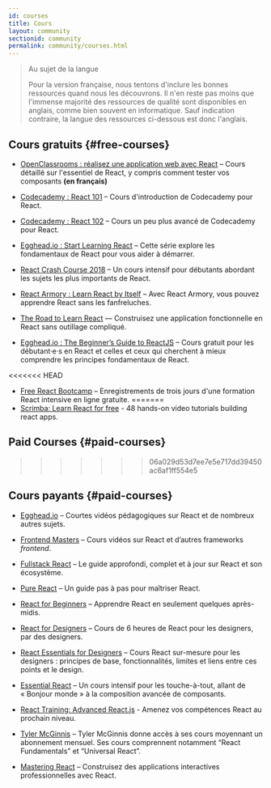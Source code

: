 ```yaml
---
id: courses
title: Cours
layout: community
sectionid: community
permalink: community/courses.html
---
```


> Au sujet de la langue
>
>Pour la version française, nous tentons d'inclure les bonnes ressources quand nous les découvrons. Il n'en reste pas moins que l'immense majorité des ressources de qualité sont disponibles en anglais, comme bien souvent en informatique. Sauf indication contraire, la langue des ressources ci-dessous est donc l'anglais.

## Cours gratuits {#free-courses}

- [OpenClassrooms : réalisez une application web avec React](https://openclassrooms.com/fr/courses/4664381-realisez-une-application-web-avec-react-js) – Cours détaillé sur l'essentiel de React, y compris comment tester vos composants **(en français)**
- [Codecademy : React 101](https://www.codecademy.com/learn/react-101) – Cours d'introduction de Codecademy pour React.
- [Codecademy : React 102](https://www.codecademy.com/learn/react-102) – Cours un peu plus avancé de Codecademy pour React.

- [Egghead.io : Start Learning React](https://egghead.io/courses/start-learning-react) – Cette série explore les fondamentaux de React pour vous aider à démarrer.

- [React Crash Course 2018](https://www.youtube.com/watch?v=Ke90Tje7VS0) – Un cours intensif pour débutants abordant les sujets les plus importants de React.

- [React Armory : Learn React by Itself](https://reactarmory.com/guides/learn-react-by-itself) – Avec React Armory, vous pouvez apprendre React sans les fanfreluches.

- [The Road to Learn React](https://www.robinwieruch.de/the-road-to-learn-react/) — Construisez une application fonctionnelle en React sans outillage compliqué.

- [Egghead.io : The Beginner’s Guide to ReactJS](https://egghead.io/courses/the-beginner-s-guide-to-reactjs) – Cours gratuit pour les débutant·e·s en React et celles et ceux qui cherchent à mieux comprendre les principes fondamentaux de React.

<<<<<<< HEAD
- [Free React Bootcamp](https://tylermcginnis.com/free-react-bootcamp/) – Enregistrements de trois jours d'une formation React intensive en ligne gratuite.
=======
- [Scrimba: Learn React for free](https://scrimba.com/g/glearnreact) - 48 hands-on video tutorials building react apps.

## Paid Courses {#paid-courses}
>>>>>>> 06a029d53d7ee7e5e717dd39450ac6af1ff554e5

## Cours payants {#paid-courses}

- [Egghead.io](https://egghead.io/browse/frameworks/react) – Courtes vidéos pédagogiques sur React et de nombreux autres sujets.

- [Frontend Masters](https://frontendmasters.com/courses/) – Cours vidéos sur React et d’autres frameworks *frontend*.

- [Fullstack React](https://www.fullstackreact.com/) – Le guide approfondi, complet et à jour sur React et son écosystème.

- [Pure React](https://daveceddia.com/pure-react/) – Un guide pas à pas pour maîtriser React.

- [React for Beginners](https://reactforbeginners.com/) – Apprendre React en seulement quelques après-midis.

- [React for Designers](https://designcode.io/react) – Cours de 6 heures de React pour les designers, par des designers.

- [React Essentials for Designers](https://learnreact.design) – Cours React sur-mesure pour les designers : principes de base, fonctionnalités, limites et liens entre ces points et le design.

- [Essential React](https://learnreact.com/lessons/2018-essential-react-1-overview) – Un cours intensif pour les touche-à-tout, allant de « Bonjour monde » à la composition avancée de composants.

- [React Training: Advanced React.js](https://courses.reacttraining.com/p/advanced-react) - Amenez vos compétences React au prochain niveau.

- [Tyler McGinnis](https://tylermcginnis.com/courses) – Tyler McGinnis donne accès à ses cours moyennant un abonnement mensuel. Ses cours comprennent notamment “React Fundamentals” et “Universal React”.

- [Mastering React](https://codewithmosh.com/p/mastering-react/) – Construisez des applications interactives professionnelles avec React.
